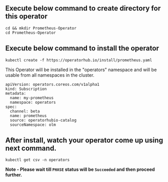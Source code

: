 ## Execute below command to create directory for this operator

```execute
cd && mkdir Prometheus-Operator
cd Prometheus-Operator
```

## Execute below command to install the operator

```execute
kubectl create -f https://operatorhub.io/install/prometheus.yaml
```

This Operator will be installed in the "operators" namespace and will be usable from all namespaces in the cluster.

```
apiVersion: operators.coreos.com/v1alpha1 
kind: Subscription 
metadata: 
  name: my-prometheus 
  namespace: operators 
spec: 
  channel: beta 
  name: prometheus 
  source: operatorhubio-catalog 
  sourceNamespace: olm
```

## After install, watch your operator come up using next command.

```execute
kubectl get csv -n operators
```

**Note - Please wait till `PHASE` status will be `Succeeded` and then proceed further.**